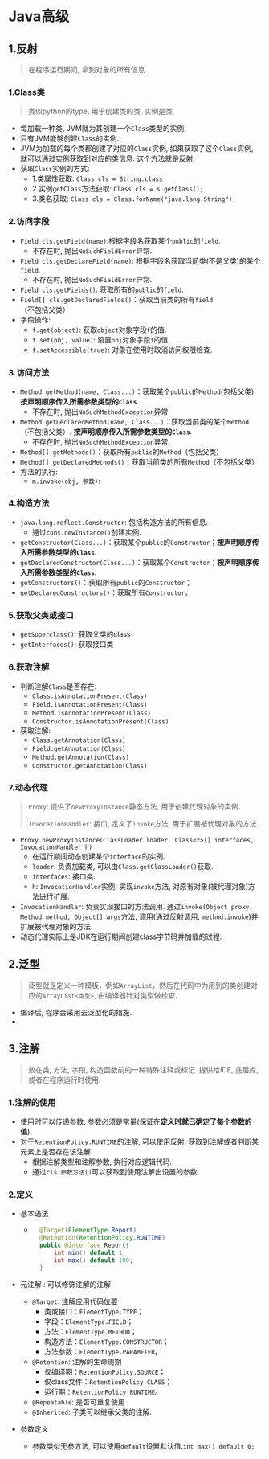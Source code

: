 # Java高级

## 1.反射

> 在程序运行期间, 拿到对象的所有信息.

### 1.Class类

> 类似python的type, 用于创建类的类. 实例是类.

- 每加载一种类, JVM就为其创建一个`Class`类型的实例.
- 只有JVM能够创建`Class`的实例.
- JVM为加载的每个类都创建了对应的`Class`实例, 如果获取了这个`Class`实例, 就可以通过实例获取到对应的类信息. 这个方法就是反射.
- 获取`Class`实例的方式:
    - 1.类属性获取: `Class cls = String.class`
    - 2.实例`getClass`方法获取: `Class cls = s.getClass();`
    - 3.类名获取: `Class cls = Class.forName("java.lang.String");`

### 2.访问字段

- `Field cls.getField(name)`:根据字段名获取某个`public`的`field`.
    - 不存在时, 抛出`NoSuchFieldError`异常.
- `Field cls.getDeclareField(name)`: 根据字段名获取当前类(不是父类)的某个`field`. 
    - 不存在时, 抛出`NoSuchFieldError`异常.
- `Field cls.getFields()`: 获取所有的`public`的`field`.
- `Field[] cls.getDeclaredFields()`：获取当前类的所有`field`（不包括父类）
- 字段操作:
    - `f.get(object)`: 获取`object`对象字段`f`的值.
    - `f.set(obj, value)`: 设置`obj`对象字段`f`的值.
    - `f.setAccessible(true)`:  对象在使用时取消访问权限检查.

###  3.访问方法

- `Method getMethod(name, Class...)`：获取某个`public`的`Method`(包括父类).  **按声明顺序传入所需参数类型的`Class`**.
    - 不存在时, 抛出`NoSuchMethodException`异常.
- `Method getDeclaredMethod(name, Class...)`：获取当前类的某个`Method`（不包括父类）. **按声明顺序传入所需参数类型的`Class`**.
    - 不存在时, 抛出`NoSuchMethodException`异常.
- `Method[] getMethods()`：获取所有`public`的`Method`（包括父类）
- `Method[] getDeclaredMethods()`：获取当前类的所有`Method`（不包括父类）
- 方法的执行:
    - `m.invoke(obj, 参数)`: 

### 4.构造方法

- `java.lang.reflect.Constructor`: 包括构造方法的所有信息.
    - 通过`cons.newInstance()`创建实例.
- `getConstructor(Class...)`：获取某个`public`的`Constructor`；**按声明顺序传入所需参数类型的`Class`**.
- `getDeclaredConstructor(Class...)`：获取某个`Constructor`；**按声明顺序传入所需参数类型的`Class`**.
- `getConstructors()`：获取所有`public`的`Constructor`；
- `getDeclaredConstructors()`：获取所有`Constructor`。

### 5.获取父类或接口

- `getSuperclass()`: 获取父类的class
- `getInterfaces()`: 获取接口类

### 6.获取注解

- 判断注解`Class`是否存在:
    - `Class.isAnnotationPresent(Class)`
    - `Field.isAnnotationPresent(Class)`
    - `Method.isAnnotationPresent(Class)`
    - `Constructor.isAnnotationPresent(Class)`
- 获取注解:
    - `Class.getAnnotation(Class)`
    - `Field.getAnnotation(Class)`
    - `Method.getAnnotation(Class)`
    - `Constructor.getAnnotation(Class)`

### 7.动态代理

> `Proxy`: 提供了`newProxyInstance`静态方法, 用于创建代理对象的实例.
>
> `InvocationHandler`: 接口, 定义了`invoke`方法. 用于扩展被代理对象的方法.

- `Proxy.newProxyInstance(ClassLoader loader, Class<?>[] interfaces, InvocationHandler h)`
    - 在运行期间动态创建某个`interface`的实例.
    - `loader`: 负责加载类, 可以由`Class.getClassLoader()`获取.
    - `interfaces`: 接口类.
    - `h`: `InvocationHandler`实例, 实现`invoke`方法, 对原有对象(被代理对象)方法进行扩展. 
- `InvocationHandler`: 负责实现接口的方法调用. 通过`invoke(Object proxy, Method method, Object[] args`方法, 调用(通过反射调用, `method.invoke`)并扩展被代理对象的方法.
- 动态代理实际上是JDK在运行期间创建class字节码并加载的过程.

## 2.泛型

>  泛型就是定义一种模板，例如`ArrayList`，然后在代码中为用到的类创建对应的`ArrayList<类型>`, 由编译器针对类型做检查.

- 编译后, 程序会采用去泛型化的措施.
- 

## 3.注解

> 放在类, 方法, 字段, 构造函数前的一种特殊注释或标记. 提供给IDE, 底层库, 或者在程序运行时使用.

### 1.注解的使用

- 使用时可以传递参数, 参数必须是常量(保证在**定义时就已确定了每个参数的值**).
- 对于`RetentionPolicy.RUNTIME`的注解, 可以使用反射, 获取到注解或者判断某元素上是否存在该注解.
    - 根据注解类型和注解参数, 执行对应逻辑代码.
    - 通过`cls.参数方法()`可以获取到使用注解出设置的参数.

### 2.定义

- 基本语法

    - ```java
        @Target(ElementType.Report)
        @Retention(RetentionPolicy.RUNTIME)
        public @interface Report{
            int min() default 1;
            int max() default 100;
        }
        ```

- 元注解 : 可以修饰注解的注解

    - `@Target`: 注解应用代码位置
        - 类或接口：`ElementType.TYPE`；
        - 字段：`ElementType.FIELD`；
        - 方法：`ElementType.METHOD`；
        - 构造方法：`ElementType.CONSTRUCTOR`；
        - 方法参数：`ElementType.PARAMETER`。
    - `@Retention`: 注解的生命周期
        - 仅编译期：`RetentionPolicy.SOURCE`；
        - 仅class文件：`RetentionPolicy.CLASS`；
        - 运行期：`RetentionPolicy.RUNTIME`。
    - `@Repeatable`: 是否可重复使用
    - `@Inherited`: 子类可以继承父类的注解.

- 参数定义
  
    - 参数类似无参方法,  可以使用`default`设置默认值.`int max() default 0;`